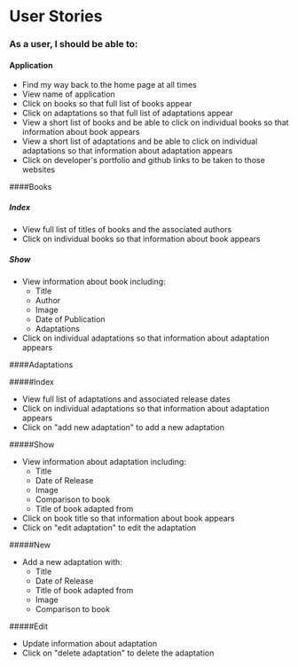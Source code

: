 # User Stories

### As a user, I should be able to:

#### Application
- Find my way back to the home page at all times
- View name of application
- Click on books so that full list of books appear
- Click on adaptations so that full list of adaptations appear
- View a short list of books and be able to click on individual books so that information about book appears
- View a short list of adaptations and be able to click on individual adaptations so that information about adaptation appears
- Click on developer's portfolio and github links to be taken to those websites

####Books

##### Index
- View full list of titles of books and the associated authors
- Click on individual books so that information about book appears

##### Show
- View information about book including:
  - Title
  - Author
  - Image
  - Date of Publication
  - Adaptations
- Click on individual adaptations so that information about adaptation appears

####Adaptations

#####Index
- View full list of adaptations and associated release dates
- Click on individual adaptations so that information about adaptation appears
- Click on "add new adaptation" to add a new adaptation

#####Show
- View information about adaptation including:
  - Title
  - Date of Release
  - Image
  - Comparison to book
  - Title of book adapted from
- Click on book title so that information about book appears
- Click on "edit adaptation" to edit the adaptation

#####New
- Add a new adaptation with:
  - Title
  - Date of Release
  - Title of book adapted from
  - Image
  - Comparison to book

#####Edit
- Update information about adaptation
- Click on "delete adaptation" to delete the adaptation
